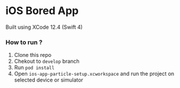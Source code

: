 # iOS Bored App

Built using XCode 12.4 (Swift 4)

### How to run ?

1. Clone this repo
1. Chekout to `develop` branch
3. Run `pod install`
4. Open `ios-app-particle-setup.xcworkspace` and run the project on selected device or simulator

